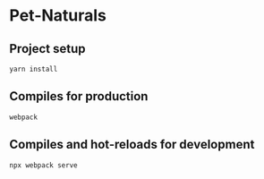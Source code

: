 # Pet-Naturals

## Project setup
```
yarn install
```
## Compiles for production
```
webpack
```
## Compiles and hot-reloads for development
```
npx webpack serve
```